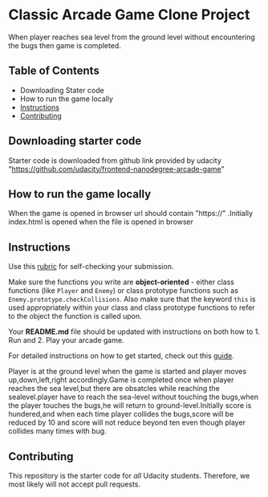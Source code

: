 # Classic Arcade Game Clone Project
When player reaches sea level from the ground level without encountering the bugs then game is completed.
## Table of Contents
- Downloading Stater code
- How to run the game locally
- [Instructions](#instructions)
- [Contributing](#contributing)
## Downloading starter code
Starter code is downloaded from github link provided by udacity
"https://github.com/udacity/frontend-nanodegree-arcade-game"
## How to run the game locally
When the game is opened in browser url should contain "https://" .Initially index.html is opened when the file is opened in browser
## Instructions

Use this [rubric](https://review.udacity.com/#!/rubrics/15/view) for self-checking your submission.

Make sure the functions you write are **object-oriented** - either class functions (like `Player` and `Enemy`) or class prototype functions such as `Enemy.prototype.checkCollisions`. Also make sure that the keyword `this` is used appropriately within your class and class prototype functions to refer to the object the function is called upon.

Your **README.md** file should be updated with instructions on both how to 1. Run and 2. Play your arcade game.

For detailed instructions on how to get started, check out this [guide](https://docs.google.com/document/d/1v01aScPjSWCCWQLIpFqvg3-vXLH2e8_SZQKC8jNO0Dc/pub?embedded=true).


Player is at the ground level when the game is started and player moves up,down,left,right accordingly.Game is completed once when player reaches the sea level,but there are obsatcles while reaching the sealevel.player have to reach the sea-level without touching the bugs,when the player touches the bugs,he will return to ground-level.Initially score is hundered,and when each time player collides the bugs,score will be reduced by 10 and score will not reduce beyond ten even though player collides many times with bug.


## Contributing

This repository is the starter code for _all_ Udacity students. Therefore, we most likely will not accept pull requests.

